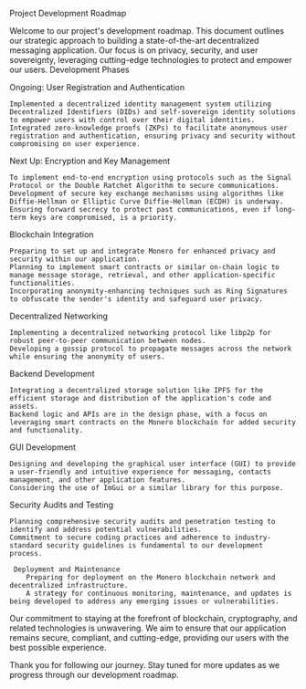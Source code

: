Project Development Roadmap

Welcome to our project's development roadmap. This document outlines our strategic approach to building a state-of-the-art decentralized messaging application. Our focus is on privacy, security, and user sovereignty, leveraging cutting-edge technologies to protect and empower our users.
Development Phases

 Ongoing: User Registration and Authentication

    Implemented a decentralized identity management system utilizing Decentralized Identifiers (DIDs) and self-sovereign identity solutions to empower users with control over their digital identities.
    Integrated zero-knowledge proofs (ZKPs) to facilitate anonymous user registration and authentication, ensuring privacy and security without compromising on user experience.

 Next Up: Encryption and Key Management

    To implement end-to-end encryption using protocols such as the Signal Protocol or the Double Ratchet Algorithm to secure communications.
    Development of secure key exchange mechanisms using algorithms like Diffie-Hellman or Elliptic Curve Diffie-Hellman (ECDH) is underway.
    Ensuring forward secrecy to protect past communications, even if long-term keys are compromised, is a priority.

 Blockchain Integration

    Preparing to set up and integrate Monero for enhanced privacy and security within our application.
    Planning to implement smart contracts or similar on-chain logic to manage message storage, retrieval, and other application-specific functionalities.
    Incorporating anonymity-enhancing techniques such as Ring Signatures to obfuscate the sender's identity and safeguard user privacy.

 Decentralized Networking

    Implementing a decentralized networking protocol like libp2p for robust peer-to-peer communication between nodes.
    Developing a gossip protocol to propagate messages across the network while ensuring the anonymity of users.

 Backend Development

    Integrating a decentralized storage solution like IPFS for the efficient storage and distribution of the application's code and assets.
    Backend logic and APIs are in the design phase, with a focus on leveraging smart contracts on the Monero blockchain for added security and functionality.

 GUI Development

    Designing and developing the graphical user interface (GUI) to provide a user-friendly and intuitive experience for messaging, contacts management, and other application features.
    Considering the use of ImGui or a similar library for this purpose.

 Security Audits and Testing

    Planning comprehensive security audits and penetration testing to identify and address potential vulnerabilities.
    Commitment to secure coding practices and adherence to industry-standard security guidelines is fundamental to our development process.

     Deployment and Maintenance
        Preparing for deployment on the Monero blockchain network and decentralized infrastructure.
        A strategy for continuous monitoring, maintenance, and updates is being developed to address any emerging issues or vulnerabilities.

Our commitment to staying at the forefront of blockchain, cryptography, and related technologies is unwavering. We aim to ensure that our application remains secure, compliant, and cutting-edge, providing our users with the best possible experience.

Thank you for following our journey. Stay tuned for more updates as we progress through our development roadmap.
